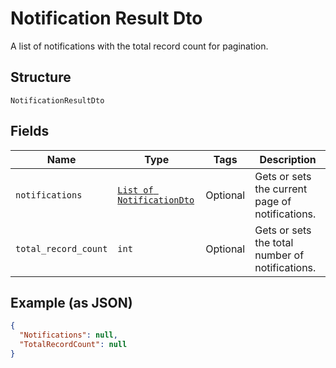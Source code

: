 
# Notification Result Dto

A list of notifications with the total record count for pagination.

## Structure

`NotificationResultDto`

## Fields

| Name | Type | Tags | Description |
|  --- | --- | --- | --- |
| `notifications` | [`List of NotificationDto`](../../doc/models/notification-dto.md) | Optional | Gets or sets the current page of notifications. |
| `total_record_count` | `int` | Optional | Gets or sets the total number of notifications. |

## Example (as JSON)

```json
{
  "Notifications": null,
  "TotalRecordCount": null
}
```

